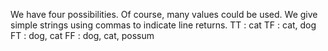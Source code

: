 We have four possibilities. Of course, many values could be used. We give simple strings
using commas to indicate line returns.
TT : cat
TF : cat, dog
FT : dog, cat
FF : dog, cat, possum